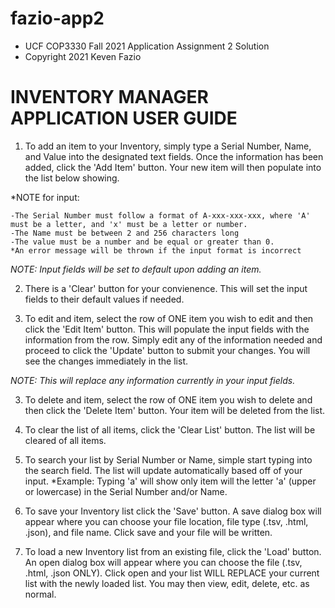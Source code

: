 # fazio-app2

*  UCF COP3330 Fall 2021 Application Assignment 2 Solution
*  Copyright 2021 Keven Fazio

 # INVENTORY MANAGER APPLICATION USER GUIDE
 
 1) To add an item to your Inventory, simply type a Serial Number, Name, and Value into the designated text fields. Once the information has been added, click the 'Add Item' button. Your new item will then populate into the list below showing.

 *NOTE for input:
    
    -The Serial Number must follow a format of A-xxx-xxx-xxx, where 'A' must be a letter, and 'x' must be a letter or number.
    -The Name must be between 2 and 256 characters long
    -The value must be a number and be equal or greater than 0.
    *An error message will be thrown if the input format is incorrect
 
 *NOTE: Input fields will be set to default upon adding an item.*
 
 2) There is a 'Clear' button for your convienence. This will set the input fields to their default values if needed.
 
 2) To edit and item, select the row of ONE item you wish to edit and then click the 'Edit Item' button. This will populate the input fields with the information from the row. Simply edit any of the information needed and proceed to click the 'Update' button to submit your changes. You will see the changes immediately in the list.
 
 *NOTE: This will replace any information currently in your input fields.*
 
 3) To delete and item, select the row of ONE item you wish to delete and then click the 'Delete Item' button. Your item will be deleted from the list.
 
 4) To clear the list of all items, click the 'Clear List' button. The list will be cleared of all items.
 
 5) To search your list by Serial Number or Name, simple start typing into the search field. The list will update automatically based off of your input.
 *Example: Typing 'a' will show only item will the letter 'a' (upper or lowercase) in the Serial Number and/or Name.
 
 6) To save your Inventory list click the 'Save' button. A save dialog box will appear where you can choose your file location, file type (.tsv, .html, .json), and file name. Click save and your file will be written.
 
 7) To load a new Inventory list from an existing file, click the 'Load' button. An open dialog box will appear where you can choose the file (.tsv, .html, .json ONLY). Click open and your list WILL REPLACE your current list with the newly loaded list. You may then view, edit, delete, etc. as normal. 
